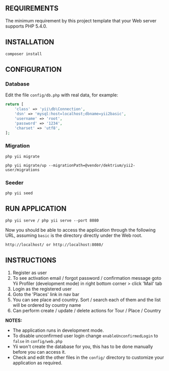 REQUIREMENTS
------------

The minimum requirement by this project template that your Web server supports PHP 5.4.0.


INSTALLATION
------------
~~~
composer install
~~~

CONFIGURATION
-------------

### Database

Edit the file `config/db.php` with real data, for example:

```php
return [
    'class' => 'yii\db\Connection',
    'dsn' => 'mysql:host=localhost;dbname=yii2basic',
    'username' => 'root',
    'password' => '1234',
    'charset' => 'utf8',
];
```

### Migration
~~~
php yii migrate
~~~

~~~
php yii migrate/up --migrationPath=@vendor/dektrium/yii2-user/migrations
~~~

### Seeder
~~~
php yii seed
~~~

RUN APPLICATION
---------------
~~~
php yii serve / php yii serve --port 8080
~~~


Now you should be able to access the application through the following URL, assuming `basic` is the directory
directly under the Web root.

~~~
http://localhost/ or http://localhost:8080/
~~~


INSTRUCTIONS
------------
1. Register as user
2. To see activation email / forgot password / confirmation message goto Yii Profiler (development mode) in right bottom corner > click 'Mail' tab
3. Login as the registered user
4. Goto the 'Places' link in nav bar
5. You can see place and country. Sort / search each of them and the list will be ordered by country name
6. Can perform create / update / delete actions for Tour / Place / Country

**NOTES:**
- The application runs in development mode.
- To disable unconfirmed user login change `enableUnconfirmedLogin` to `false` in `config/web.php` 
- Yii won't create the database for you, this has to be done manually before you can access it.
- Check and edit the other files in the `config/` directory to customize your application as required.
